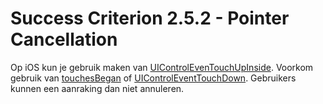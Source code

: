 # Success Criterion 2.5.2 - Pointer Cancellation

Op iOS kun je gebruik maken van [UIControlEvenTouchUpInside](https://developer.apple.com/documentation/uikit/uicontrolevents/uicontroleventtouchupinside). Voorkom gebruik van [touchesBegan](https://developer.apple.com/documentation/uikit/uiresponder/1621142-touchesbegan) of [UIControlEventTouchDown](https://developer.apple.com/documentation/uikit/uicontrolevents/uicontroleventtouchdown). Gebruikers kunnen een aanraking dan niet annuleren.

